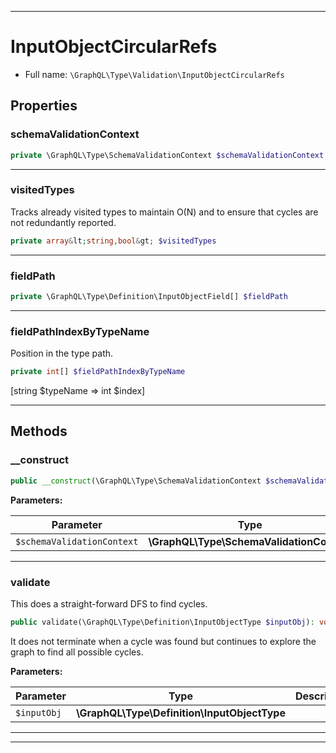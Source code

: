 ***

# InputObjectCircularRefs

* Full name: `\GraphQL\Type\Validation\InputObjectCircularRefs`

## Properties

### schemaValidationContext

```php
private \GraphQL\Type\SchemaValidationContext $schemaValidationContext
```

***

### visitedTypes

Tracks already visited types to maintain O(N) and to ensure that cycles
are not redundantly reported.

```php
private array&lt;string,bool&gt; $visitedTypes
```

***

### fieldPath

```php
private \GraphQL\Type\Definition\InputObjectField[] $fieldPath
```

***

### fieldPathIndexByTypeName

Position in the type path.

```php
private int[] $fieldPathIndexByTypeName
```

[string $typeName => int $index]




***

## Methods

### __construct

```php
public __construct(\GraphQL\Type\SchemaValidationContext $schemaValidationContext): mixed
```

**Parameters:**

| Parameter | Type | Description |
|-----------|------|-------------|
| `$schemaValidationContext` | **\GraphQL\Type\SchemaValidationContext** |  |

***

### validate

This does a straight-forward DFS to find cycles.

```php
public validate(\GraphQL\Type\Definition\InputObjectType $inputObj): void
```

It does not terminate when a cycle was found but continues to explore
the graph to find all possible cycles.

**Parameters:**

| Parameter | Type | Description |
|-----------|------|-------------|
| `$inputObj` | **\GraphQL\Type\Definition\InputObjectType** |  |

***


***

